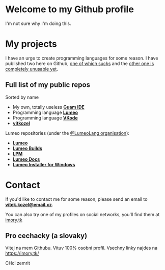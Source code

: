 # Welcome to my Github profile

I'm not sure why I'm doing this.

# My projects

I have an urge to create programming languages for some reason. I have published two here on Github, [one of which sucks](https://github.com/vitkozel/VKode) and the [other one is completely unusable yet](https://github.com/vitkozel/Lumeo).

## Full list of my public repos

Sorted by name

* My own, totally useless **[Guam IDE](https://github.com/vitkozel/Guam-IDE)**
* Programming language **[Lumeo](https://github.com/vitkozel/Lumeo)**
* Programming language **[VKode](https://github.com/vitkozel/VKode)**
* **[vitkozel](https://github.com/vitkozel/vitkozel)**


Lumeo repositories (under the [@LumeoLang organisation](https://github.com/LumeoLang/)):
* **[Lumeo](https://github.com/LumeoLang/Lumeo)**
* **[Lumeo Builds](https://github.com/LumeoLang/Builds)**
* **[LPM](https://github.com/LumeoLang/LPM)**
* **[Lumeo Docs](https://github.com/LumeoLang/Docs)**
* **[Lumeo Installer for Windows](https://github.com/LumeoLang/WinInstaller)**

# Contact

If you'd like to contact me for some reason, please send an email to **vitek.kozel@email.cz**.

You can also try one of my profiles on social networks, you'll find them at [imory.tk](http://imory.tk)

## Pro cechacky (a slovaky)
Vitej na mem Githubu. Vituv 100% osobni profil. Vsechny linky najdes na 
https://imory.tk/

CHci zemrit
